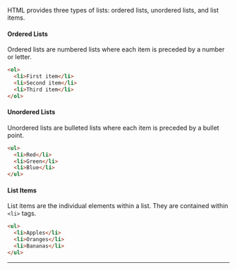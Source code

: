 
HTML provides three types of lists: ordered lists, unordered lists, and list items.

#### Ordered Lists
Ordered lists are numbered lists where each item is preceded by a number or letter.

```html
<ol>
  <li>First item</li>
  <li>Second item</li>
  <li>Third item</li>
</ol>
```

#### Unordered Lists

Unordered lists are bulleted lists where each item is preceded by a bullet point.

```html
<ul>
  <li>Red</li>
  <li>Green</li>
  <li>Blue</li>
</ul>
```

#### List Items

List items are the individual elements within a list. They are contained within `<li>` tags.

```html
<ul>
  <li>Apples</li>
  <li>Oranges</li>
  <li>Bananas</li>
</ul>
```

---
